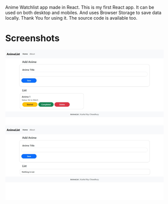 Anime Watchlist app made in React. This is my first React app. It can be used on both desktop and mobiles. And uses Browser Storage to save data locally.
Thank You for using it. The source code is available too.

# Screenshots
![Visual Look of the project.](screenshots/Home.jpeg)
![Visual Look of the project when No Titles are added.](screenshots/Home_NoList.jpeg)
